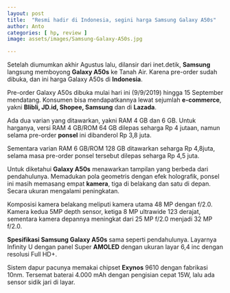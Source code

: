 ```yaml
---
layout: post
title:  "Resmi hadir di Indonesia, segini harga Samsung Galaxy A50s"
author: Anto
categories: [ hp, review ]
image: assets/images/Samsung-Galaxy-A50s.jpg

---
```


Setelah diumumkan akhir Agustus lalu, dilansir dari inet.detik, **Samsung** langsung memboyong **Galaxy A50s** ke Tanah Air. Karena pre-order sudah dibuka, dan ini harga Galaxy A50s di **Indonesia**.

Pre-order Galaxy A50s dibuka mulai hari ini (9/9/2019) hingga 15 September mendatang. Konsumen bisa mendapatkannya lewat sejumlah **e-commerce**, yakni **Blibli, JD.id, Shopee, Samsung** dan di **Lazada**.

Ada dua varian yang ditawarkan, yakni RAM 4 GB dan 6 GB. Untuk harganya, versi RAM 4 GB/ROM 64 GB dilepas seharga Rp 4 jutaan, namun selama pre-order **ponsel** ini dibanderol Rp 3,8 juta.

Sementara varian RAM 6 GB/ROM 128 GB ditawarkan seharga Rp 4,8juta, selama masa pre-order ponsel tersebut dilepas seharga Rp 4,5 juta.

Untuk diketahui **Galaxy A50s** menawarkan tampilan yang berbeda dari pendahulunya. Memadukan pola geometris dengan efek holografik, ponsel ini masih memasang empat **kamera**, tiga di belakang dan satu di depan. Secara ukuran mengalami peningkatan.

Komposisi kamera belakang meliputi kamera utama 48 MP dengan f/2.0. Kamera kedua 5MP depth sensor, ketiga 8 MP ultrawide 123 derajat, sementara kamera depannya meningkat dari 25 MP f/2.0 menjadi 32 MP f/2.0.

**Spesifikasi Samsung Galaxy A50s** sama seperti pendahulunya. Layarnya Infinity U dengan panel Super **AMOLED** dengan ukuran layar 6,4 inc dengan resolusi Full HD+.

Sistem dapur pacunya memakai chipset **Exynos** 9610 dengan fabrikasi 10nm. Tersemat baterai 4.000 mAh dengan pengisian cepat 15W, lalu ada sensor sidik jari di layar.
